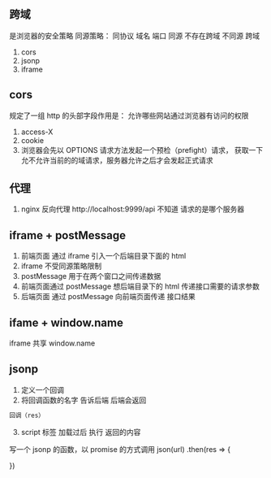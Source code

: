 ## 跨域
  是浏览器的安全策略
  同源策略： 同协议 域名 端口
  同源 不存在跨域
  不同源 跨域
  1. cors
  2. jsonp
  3. iframe

## cors 
  规定了一组 http 的头部字段作用是：
    允许哪些网站通过浏览器有访问的权限

  1. access-X
  2. cookie
  3. 浏览器会先以 OPTIONS 请求方法发起一个预检（prefight）请求，
    获取一下允不允许当前的的域请求，服务器允许之后才会发起正式请求

## 代理
  1. nginx
    反向代理 http://localhost:9999/api
    不知道 请求的是哪个服务器

## iframe + postMessage
  1. 前端页面 通过 iframe 引入一个后端目录下面的 html 
  2. iframe 不受同源策略限制
  3. postMessage 用于在两个窗口之间传递数据
  4. 前端页面通过 postMessage 想后端目录下的 html 传递接口需要的请求参数
  5. 后端页面 通过 postMessage 向前端页面传递 接口结果

## ifame + window.name
  iframe 共享 window.name

## jsonp 
  1. 定义一个回调
  2. 将回调函数的名字 告诉后端 后端会返回
  ```js
  回调（res）
  ```
  3. script 标签 加载过后 执行 返回的内容

  写一个 jsonp 的函数，以 promise 的方式调用
  json(url)
  .then(res => {
    
  })